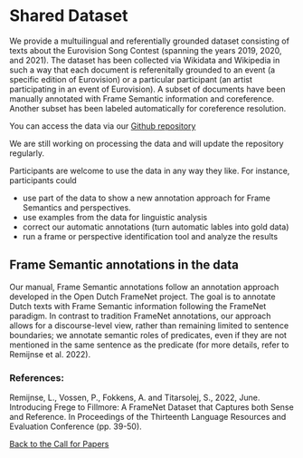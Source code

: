 # Shared Dataset

We provide a multuilingual and referentially grounded dataset consisting of texts about the Eurovision Song Contest (spanning the years 2019, 2020, and 2021). The dataset has been collected via Wikidata and Wikipedia in such a way that each document is referenitally grounded to an event (a specific edition of Eurovision) or a particular participant (an artist participating in an event of Eurovision). A subset of documents have been manually annotated with Frame Semantic information and coreference. Another subset has been labeled automatically for coreference resolution.

You can access the data via our [Github repository](https://github.com/cltl/rfp_corpus_collection)

We are still working on processing the data and will update the repository regularly.

Participants are welcome to use the data in any way they like. For instance, participants could

* use part of the data to show a new annotation approach for Frame Semantics and perspectives.
* use examples from the data for linguistic analysis
* correct our automatic annotations (turn automatic lables into gold data)
* run a frame or perspective identification tool and analyze the results

## Frame Semantic annotations in the data

Our manual, Frame Semantic annotations follow an annotation approach developed in the Open Dutch FrameNet project. The goal is to annotate Dutch texts with Frame Semantic information following the FrameNet paradigm. In contrast to tradition FrameNet annotations, our approach allows for a discourse-level view, rather than remaining limited to sentence boundaries; we annotate semantic roles of predicates, even if they are not mentioned in the same sentence as the predicate (for more details, refer to Remijnse et al. 2022).

<!-- An example is shown below:

![Sematic Roles](roles.png) -->

### References:

Remijnse, L., Vossen, P., Fokkens, A. and Titarsolej, S., 2022, June. Introducing Frege to Fillmore: A FrameNet Dataset that Captures both Sense and Reference. In Proceedings of the Thirteenth Language Resources and Evaluation Conference (pp. 39-50).


[Back to the Call for Papers](https://cltl.github.io/reference-framing-perspective)
